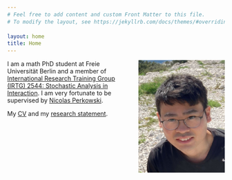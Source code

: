 ```yaml
---
# Feel free to add content and custom Front Matter to this file.
# To modify the layout, see https://jekyllrb.com/docs/themes/#overriding-theme-defaults

layout: home
title: Home
---
```


<img style="float: right; margin-left:50px" src="./pictures/selfie.jpg" width="200"/>

I am a math PhD student at Freie Universität Berlin and a member of [International Research Training Group (IRTG) 2544: Stochastic Analysis in Interaction](https://www3.math.tu-berlin.de/stoch/IRTG/).
I am very fortunate to be supervised by [Nicolas Perkowski](https://www.mi.fu-berlin.de/math/groups/stoch/members/Professors/perkowski.html).

My [CV](/assets/cv/cv_toyomu_matsuda.pdf) and my [research statement](/assets/cv/research_statement_toyomu_matsuda.pdf).


<a href="https://arxiv.org/a/matsuda_t_1.html"><i class="ai ai-arxiv-square ai-2x"></i></a>  <a href="https://orcid.org/0000-0002-2422-0863"><i class="ai ai-orcid-square ai-2x"></i></a> <a href="https://scholar.google.com/citations?hl=en&user=6YeVU1EAAAAJ&view_op=list_works"><i class="ai ai-google-scholar-square ai-2x"></i></a>